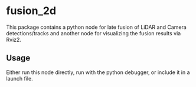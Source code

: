 # fusion_2d

This package contains a python node for late fusion of LiDAR and Camera detections/tracks and another node for visualizing the fusion results via Rviz2.

## Usage

Either run this node directly, run with the python debugger, or include it in a launch file.
